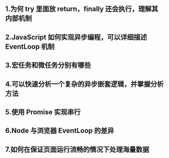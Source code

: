 ## 1.为何 try 里面放 return，finally 还会执行，理解其内部机制

## 2.JavaScript 如何实现异步编程，可以详细描述 EventLoop 机制

## 3.宏任务和微任务分别有哪些

## 4.可以快速分析一个复杂的异步嵌套逻辑，并掌握分析方法

## 5.使用 Promise 实现串行

## 6.Node 与浏览器 EventLoop 的差异

## 7.如何在保证页面运行流畅的情况下处理海量数据
